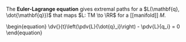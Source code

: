The **Euler-Lagrange equation** gives extremal paths for a $L(\mathbf{q}, \dot{\mathbf{q}})$ that maps $L: TM \to \RR$ for a [[manifold]] $M$.

\begin{equation}
\dv{}{t}\left(\pdv{L}{\dot{q}_i}\right) - \pdv{L}{q_i} = 0
\end{equation}